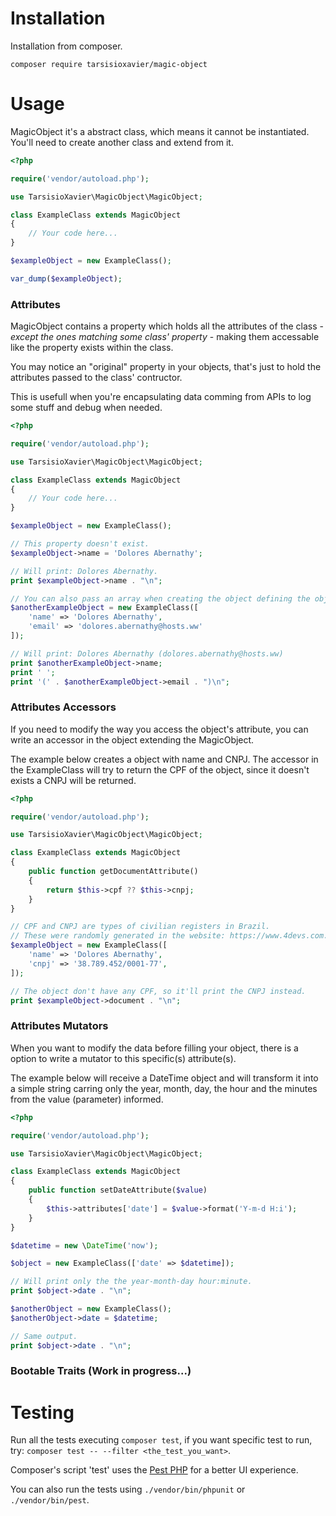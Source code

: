 # Installation

Installation from composer.

~~~~
composer require tarsisioxavier/magic-object
~~~~

# Usage
MagicObject it's a abstract class, which means it cannot be instantiated. You'll need to create another class and extend from it.

~~~~PHP
<?php

require('vendor/autoload.php');

use TarsisioXavier\MagicObject\MagicObject;

class ExampleClass extends MagicObject
{
    // Your code here...
}

$exampleObject = new ExampleClass();

var_dump($exampleObject);
~~~~

### Attributes

MagicObject contains a property which holds all the attributes of the class - *except the ones matching some class' property* - making them accessable like the property exists within the class.

You may notice an "original" property in your objects, that's just to hold the attributes passed to the class' contructor.

This is usefull when you're encapsulating data comming from APIs to log some stuff and debug when needed.
~~~~PHP
<?php

require('vendor/autoload.php');

use TarsisioXavier\MagicObject\MagicObject;

class ExampleClass extends MagicObject
{
    // Your code here...
}

$exampleObject = new ExampleClass();

// This property doesn't exist.
$exampleObject->name = 'Dolores Abernathy';

// Will print: Dolores Abernathy.
print $exampleObject->name . "\n";

// You can also pass an array when creating the object defining the object's attributes.
$anotherExampleObject = new ExampleClass([
    'name' => 'Dolores Abernathy',
    'email' => 'dolores.abernathy@hosts.ww'
]);

// Will print: Dolores Abernathy (dolores.abernathy@hosts.ww)
print $anotherExampleObject->name;
print ' ';
print '(' . $anotherExampleObject->email . ")\n";
~~~~

### Attributes Accessors

If you need to modify the way you access the object's attribute, you can write an accessor in the object extending the MagicObject.

The example below creates a object with name and CNPJ. The accessor in the ExampleClass will try to return the CPF of the object, since it doesn't exists a CNPJ will be returned.

~~~~PHP
<?php

require('vendor/autoload.php');

use TarsisioXavier\MagicObject\MagicObject;

class ExampleClass extends MagicObject
{
    public function getDocumentAttribute()
    {
        return $this->cpf ?? $this->cnpj;
    }
}

// CPF and CNPJ are types of civilian registers in Brazil.
// These were randomly generated in the website: https://www.4devs.com.br/gerador_de_pessoas
$exampleObject = new ExampleClass([
    'name' => 'Dolores Abernathy',
    'cnpj' => '38.789.452/0001-77',
]);

// The object don't have any CPF, so it'll print the CNPJ instead.
print $exampleObject->document . "\n";
~~~~

### Attributes Mutators

When you want to modify the data before filling your object, there is a option to write a mutator to this specific(s) attribute(s).

The example below will receive a DateTime object and will transform it into a simple string carring only the year, month, day, the hour and the minutes from the value (parameter) informed.

~~~~PHP
<?php

require('vendor/autoload.php');

use TarsisioXavier\MagicObject\MagicObject;

class ExampleClass extends MagicObject
{
    public function setDateAttribute($value)
    {
        $this->attributes['date'] = $value->format('Y-m-d H:i');
    }
}

$datetime = new \DateTime('now');

$object = new ExampleClass(['date' => $datetime]);

// Will print only the the year-month-day hour:minute.
print $object->date . "\n";

$anotherObject = new ExampleClass();
$anotherObject->date = $datetime;

// Same output.
print $object->date . "\n";
~~~~

### Bootable Traits (Work in progress...)

# Testing
Run all the tests executing `composer test`, if you want specific test to run, try: `composer test -- --filter <the_test_you_want>`.

Composer's script 'test' uses the [Pest PHP](https://pestphp.com/) for a better UI experience.

You can also run the tests using `./vendor/bin/phpunit` or `./vendor/bin/pest`.

